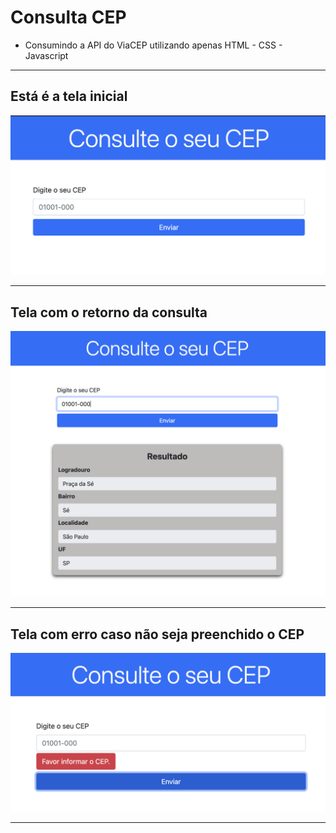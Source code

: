 # Consulta CEP

- Consumindo a API do ViaCEP utilizando apenas HTML - CSS - Javascript

___
## Está é a tela inicial

![Tela inicial](https://github.com/AguiarVicente/consultaCep/blob/main/assets/tela_inicial.png)
___

## Tela com o retorno da consulta

![Tela com retorno da consulta](https://github.com/AguiarVicente/consultaCep/blob/main/assets/resultado.png)

___
## Tela com erro caso não seja preenchido o CEP

![Tela com erro de preenchimento](https://github.com/AguiarVicente/consultaCep/blob/main/assets/erro.png)
___
